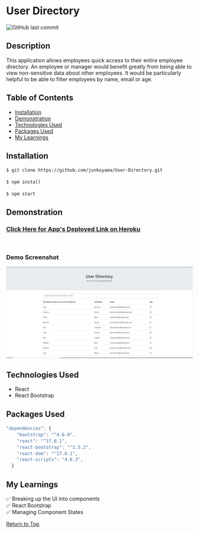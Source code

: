  # User Directory
<img alt="GitHub last commit" src="https://img.shields.io/github/last-commit/junkoyama/User-Directory">

## Description
This application allows employees quick access to their entire employee directory. An employee or manager would benefit greatly from being able to view non-sensitive data about other employees. It would be particularly helpful to be able to filter employees by name, email or age.

## Table of Contents
* [Installation](#Installation)
* [Demonstration](#Demonstration)
* [Technologies Used](#Technologies-Used)
* [Packages Used](#Technologies-Used)
* [My Learnings](#My-Learnings)


## Installation

```
$ git clone https://github.com/junkoyama/User-Directory.git

$ npm install

$ npm start
```
## Demonstration
### [Click Here for App's Deployed Link on Heroku](https://junko-user-directory.herokuapp.com/)
</br>


### Demo Screenshot
![Screenshot](assets/screenshot.JPG)

## Technologies Used
* React
* React Bootstrap
## Packages Used

```javascript
"dependencies": {
    "bootstrap": "^4.6.0",
    "react": "^17.0.1",
    "react-bootstrap": "^1.5.2",
    "react-dom": "^17.0.1",
    "react-scripts": "4.0.3",
  }
```

## My Learnings

:white_check_mark: Breaking up the UI into components
</br>
:white_check_mark: React Bootstrap
</br>
:white_check_mark: Managing Component States


[Return to Top](#User-Directory)